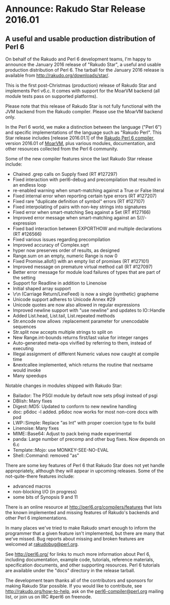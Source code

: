 # Announce: Rakudo Star Release 2016.01

## A useful and usable production distribution of Perl 6

On behalf of the Rakudo and Perl 6 development teams, I'm happy to announce
the January 2016 release of "Rakudo Star", a useful and usable production
distribution of Perl 6. The tarball for the January 2016 release is available
from <http://rakudo.org/downloads/star/>.

This is the first post-Christmas (production) release of Rakudo Star and
implements Perl v6.c. It comes with support for the MoarVM backend (all module
tests pass on supported platforms).

Please note that this release of Rakudo Star is not fully functional with the
JVM backend from the Rakudo compiler. Please use the MoarVM backend only.

In the Perl 6 world, we make a distinction between the language ("Perl 6") and
specific implementations of the language such as "Rakudo Perl". This Star
release includes [release 2016.01.1] of the [Rakudo Perl 6 compiler], version
2016.01 of [MoarVM], plus various modules, documentation, and other resources
collected from the Perl 6 community.

[release 2016.01]: https://raw.githubusercontent.com/rakudo/rakudo/2016.01.1/docs/announce/2016.01.md
[Rakudo Perl 6 compiler]: http://github.com/rakudo/rakudo
[MoarVM]: http://moarvm.org/

Some of the new compiler features since the last Rakudo Star release include:

+ Chained .grep calls on Supply fixed (RT #127297)
+ Fixed interaction with perl6-debug and precompilation that resulted in an
  endless loop
+ re-enabled warning when smart-matching against a True or False literal
+ Fixed internal error when reporting certain type errors (RT #127207)
+ Fixed rare "duplicate definition of symbol" errors (RT #127107)
+ Fixed interpolating of pairs with non-key strings into signatures
+ Fixed error when smart-matching Seq against a Set (RT #127166)
+ Improved error message when smart-matching against an S///-expression
+ Fixed bad interaction between EXPORTHOW and multiple declarations (RT #126566)
+ Fixed various issues regarding precompilation
+ Improved accuracy of Complex.sqrt
+ hyper now preserves order of results, as designed
+ Range.sum on an empty, numeric Range is now 0
+ Fixed Promise.allof() with an empty list of promises (RT #127101)
+ Improved message on premature virtual method call (RT #127097)
+ Better error message for module load failures of types that are part of
  the setting
+ Support for Readline in addition to Linenoise
+ Initial shaped array support
+ \r\n (Carriage Return/LineFeed) is now a single (synthetic) grapheme
+ Unicode support adheres to Unicode Annex #29
+ Unicode quotes are now also allowed in regular expressions
+ Improved newline support with "use newline" and updates to IO::Handle
+ Added List.head, List.tail, List.repeated methods
+ Str.encode now allows :replacement parameter for unencodable sequences
+ Str.split now accepts multiple strings to split on
+ New Range.int-bounds returns first/last value for integer ranges
+ Auto-generated meta-ops vivified by referring to them, instead of executing
+ Illegal assignment of different Numeric values now caught at compile time
+ &nextcallee implemented, which returns the routine that nextsame would invoke
+ Many speedups

Notable changes in modules shipped with Rakudo Star:

* Bailador: The PSGI module by default now sets p6sgi instead of psgi
* DBIish: Many fixes
* Digest::MD5: Updated to conform to new newline handling 
* doc: p6doc -l added. p6doc now works for most non-core docs with pod
* LWP::Simple: Replace "as Int" with proper coercion type to fix build
* Linenoise: Many fixes
* MIME::Base64: Adjust to pack being made experimental
* panda: Large number of precomp and other bug fixes.  Now depends on 6.c
* Template::Mojo: use MONKEY-SEE-NO-EVAL
* Shell::Command: removed "as"

There are some key features of Perl 6 that Rakudo Star does not yet
handle appropriately, although they will appear in upcoming releases.
Some of the not-quite-there features include:

  * advanced macros
  * non-blocking I/O (in progress)
  * some bits of Synopsis 9 and 11

There is an online resource at <http://perl6.org/compilers/features>
that lists the known implemented and missing features of Rakudo's
backends and other Perl 6 implementations.

In many places we've tried to make Rakudo smart enough to inform the
programmer that a given feature isn't implemented, but there are many
that we've missed. Bug reports about missing and broken features are
welcomed at <rakudobug@perl.org>.

See <http://perl6.org/> for links to much more information about
Perl 6, including documentation, example code, tutorials, reference
materials, specification documents, and other supporting resources.
Perl 6 tutorials are available under the "docs" directory in
the release tarball.

The development team thanks all of the contributors and sponsors for
making Rakudo Star possible. If you would like to contribute, see
<http://rakudo.org/how-to-help>, ask on the <perl6-compiler@perl.org>
mailing list, or join us on IRC \#perl6 on freenode.
